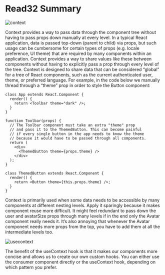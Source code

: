 # Read32 Summary

![context](https://www.carlrippon.com/static/0d1f722d0fe4c2bc4c3d71595dbe67dd/ca682/prop-drilling-v-context.png)

Context provides a way to pass data through the component tree without having to pass props down manually at every level. In a typical React application, data is passed top-down (parent to child) via props, but such usage can be cumbersome for certain types of props (e.g. locale preference, UI theme) that are required by many components within an application. Context provides a way to share values like these between components without having to explicitly pass a prop through every level of the tree. Context is designed to share data that can be considered “global” for a tree of React components, such as the current authenticated user, theme, or preferred language. For example, in the code below we manually thread through a “theme” prop in order to style the Button component:

```
class App extends React.Component {
  render() {
    return <Toolbar theme="dark" />;
  }
}

function Toolbar(props) {
  // The Toolbar component must take an extra "theme" prop
  // and pass it to the ThemedButton. This can become painful
  // if every single button in the app needs to know the theme
  // because it would have to be passed through all components.
  return (
    <div>
      <ThemedButton theme={props.theme} />
    </div>
  );
}

class ThemedButton extends React.Component {
  render() {
    return <Button theme={this.props.theme} />;
  }
}
```

Context is primarily used when some data needs to be accessible by many components at different nesting levels. Apply it sparingly because it makes component reuse more difficult. It might feel redundant to pass down the user and avatarSize props through many levels if in the end only the Avatar component really needs it. It’s also annoying that whenever the Avatar component needs more props from the top, you have to add them at all the intermediate levels too.

![usecontext](https://miro.medium.com/max/6000/1*1_fjQ9gqhjce2PvJenLO9g.png)

The benefit of the useContext hook is that it makes our components more concise and allows us to create our own custom hooks. You can either use the consumer component directly or the useContext hook, depending on which pattern you prefer.